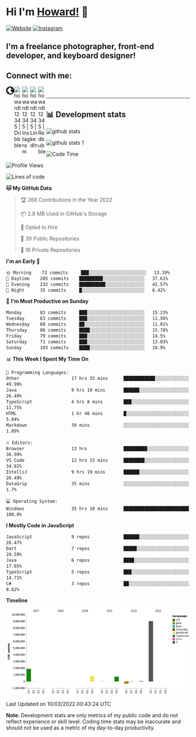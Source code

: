 # Hi I'm [Howard!][website] 👋

[![Website](https://img.shields.io/website?label=howardt12345.com&style=for-the-badge&url=https%3A%2F%2Fhowardt12345.com)](https://howardt12345.com)
[![Instagram](https://img.shields.io/badge/instagram-%23E4405F.svg?&style=for-the-badge&logo=instagram&logoColor=white)](https://instagram.com/howardt12345)

I'm a freelance photographer, front-end developer, and keyboard designer!
---

## Connect with me:

[<img align="left" alt="howardt12345.com" width="22px" src="https://raw.githubusercontent.com/iconic/open-iconic/master/svg/globe.svg" />][website]
[<img align="left" alt="howardt12345 | Dribbble" width="22px" src="https://cdn.jsdelivr.net/npm/simple-icons@v3/icons/dribbble.svg" />][dribbble]
[<img align="left" alt="howardt12345 | Instagram" width="22px" src="https://cdn.jsdelivr.net/npm/simple-icons@v3/icons/instagram.svg" />][instagram]
[<img align="left" alt="howardt12345 | LinkedIn" width="22px" src="https://cdn.jsdelivr.net/npm/simple-icons@v3/icons/linkedin.svg" />][linkedin]
[<img align="left" alt="howardt12345 | Redbubble" width="22px" src="https://cdn.jsdelivr.net/npm/simple-icons@v3/icons/redbubble.svg" />][redbubble]

<br />

---

## 📊 Development stats

![github stats](https://github-readme-stats.vercel.app/api?username=howardt12345&show_icons=true&hide_border=true&theme=dark&hide=contribs,issues)

![github stats 1](https://github-readme-stats.vercel.app/api/top-langs?username=howardt12345&langs_count=8&show_icons=true&hide_border=true&theme=dark&layout=compact)

<!--START_SECTION:waka-->
![Code Time](http://img.shields.io/badge/Code%20Time-232%20hrs%2021%20mins-blue)

![Profile Views](http://img.shields.io/badge/Profile%20Views-82-blue)

![Lines of code](https://img.shields.io/badge/From%20Hello%20World%20I%27ve%20Written-12%20Million%20lines%20of%20code-blue)

**🐱 My GitHub Data** 

> 🏆 268 Contributions in the Year 2022
 > 
> 📦 2.8 MB Used in GitHub's Storage 
 > 
> 💼 Opted to Hire
 > 
> 📜 39 Public Repositories 
 > 
> 🔑 16 Private Repositories  
 > 
**I'm an Early 🐤** 

```text
🌞 Morning    73 commits     ███░░░░░░░░░░░░░░░░░░░░░░   13.39% 
🌆 Daytime    205 commits    █████████░░░░░░░░░░░░░░░░   37.61% 
🌃 Evening    232 commits    ██████████░░░░░░░░░░░░░░░   42.57% 
🌙 Night      35 commits     █░░░░░░░░░░░░░░░░░░░░░░░░   6.42%

```
📅 **I'm Most Productive on Sunday** 

```text
Monday       83 commits     ███░░░░░░░░░░░░░░░░░░░░░░   15.23% 
Tuesday      63 commits     ███░░░░░░░░░░░░░░░░░░░░░░   11.56% 
Wednesday    60 commits     ██░░░░░░░░░░░░░░░░░░░░░░░   11.01% 
Thursday     86 commits     ████░░░░░░░░░░░░░░░░░░░░░   15.78% 
Friday       79 commits     ███░░░░░░░░░░░░░░░░░░░░░░   14.5% 
Saturday     71 commits     ███░░░░░░░░░░░░░░░░░░░░░░   13.03% 
Sunday       103 commits    ████░░░░░░░░░░░░░░░░░░░░░   18.9%

```


📊 **This Week I Spent My Time On** 

```text
💬 Programming Languages: 
Other                    17 hrs 35 mins      ████████████░░░░░░░░░░░░░   49.99% 
Java                     9 hrs 19 mins       ██████░░░░░░░░░░░░░░░░░░░   26.49% 
TypeScript               4 hrs 8 mins        ███░░░░░░░░░░░░░░░░░░░░░░   11.75% 
HTML                     1 hr 46 mins        █░░░░░░░░░░░░░░░░░░░░░░░░   5.04% 
Markdown                 39 mins             ░░░░░░░░░░░░░░░░░░░░░░░░░   1.89%

🔥 Editors: 
Browser                  13 hrs              █████████░░░░░░░░░░░░░░░░   36.99% 
VS Code                  12 hrs 15 mins      ████████░░░░░░░░░░░░░░░░░   34.82% 
IntelliJ                 9 hrs 19 mins       ██████░░░░░░░░░░░░░░░░░░░   26.49% 
DataGrip                 35 mins             ░░░░░░░░░░░░░░░░░░░░░░░░░   1.7%

💻 Operating System: 
Windows                  35 hrs 10 mins      █████████████████████████   100.0%

```

**I Mostly Code in JavaScript** 

```text
JavaScript               9 repos             ██████░░░░░░░░░░░░░░░░░░░   26.47% 
Dart                     7 repos             █████░░░░░░░░░░░░░░░░░░░░   20.59% 
Java                     6 repos             ████░░░░░░░░░░░░░░░░░░░░░   17.65% 
TypeScript               5 repos             ███░░░░░░░░░░░░░░░░░░░░░░   14.71% 
C#                       3 repos             ██░░░░░░░░░░░░░░░░░░░░░░░   8.82%

```


**Timeline**

![Chart not found](https://raw.githubusercontent.com/howardt12345/howardt12345/master/charts/bar_graph.png) 


 Last Updated on 10/03/2022 00:43:24 UTC
<!--END_SECTION:waka-->

**Note**: Development stats are only metrics of my public code and do not reflect experience or skill level. Coding time stats may be inaccurate and should not be used as a metric of my day-to-day productivity.

[website]: https://howardt12345.com
[dribbble]: https://dribbble.com/howardt12345
[instagram]: https://instagram.com/howardt12345
[linkedin]: https://linkedin.com/in/howardt12345
[redbubble]: https://www.redbubble.com/people/howardt12345/
